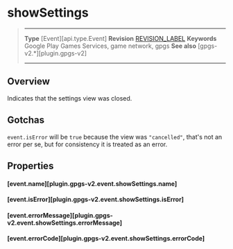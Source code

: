 # showSettings

> --------------------- ------------------------------------------------------------------------------------------
> __Type__              [Event][api.type.Event]
> __Revision__          [REVISION_LABEL](REVISION_URL)
> __Keywords__          Google Play Games Services, game network, gpgs
> __See also__          [gpgs-v2.*][plugin.gpgs-v2]
> --------------------- ------------------------------------------------------------------------------------------

## Overview

Indicates that the settings view was closed.

## Gotchas

`event.isError` will be `true` because the view was `"cancelled"`, that's not an error per se, but for consistency it is treated as an error.

## Properties

#### [event.name][plugin.gpgs-v2.event.showSettings.name]

#### [event.isError][plugin.gpgs-v2.event.showSettings.isError]

#### [event.errorMessage][plugin.gpgs-v2.event.showSettings.errorMessage]

#### [event.errorCode][plugin.gpgs-v2.event.showSettings.errorCode]